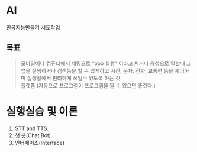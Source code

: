 # AI
인공지능만들기 시도작업

## 목표
>모바일이나 컴퓨터에서 채팅으로 "ooo 실행" 이라고 치거나 음성으로 말할때 그 앱을 실행하거나 검색등을 할 수 있게하고 시간, 문자, 전화, 교통편 등을 
제어하며 실생활에서 편리하게 쓰일수 있도록 하는 것.  
플랫폼
(자동으로 프로그램이 프로그램을 짤 수 있으면 좋겠다.)

# 실행실습 및 이론
1. STT and TTS.
2. 챗 봇(Chat Bot)
3. 인터페이스(Interface)
